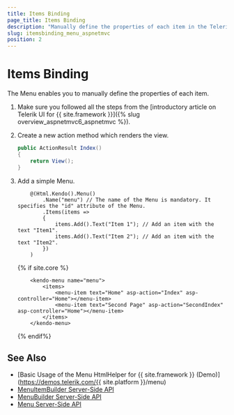 ```yaml
---
title: Items Binding
page_title: Items Binding
description: "Manually define the properties of each item in the Telerik UI Menu component for {{ site.framework }} by using the items builder."
slug: itemsbinding_menu_aspnetmvc
position: 2
---
```


# Items Binding

The Menu enables you to manually define the properties of each item.

1. Make sure you followed all the steps from the [introductory article on Telerik UI for {{ site.framework }}]({% slug overview_aspnetmvc6_aspnetmvc %}).
1. Create a new action method which renders the view.

    ```C#
    public ActionResult Index()
    {
        return View();
    }
    ```

1. Add a simple Menu.

    ```HtmlHelper
        @(Html.Kendo().Menu()
            .Name("menu") // The name of the Menu is mandatory. It specifies the "id" attribute of the Menu.
            .Items(items =>
            {
                items.Add().Text("Item 1"); // Add an item with the text "Item1".
                items.Add().Text("Item 2"); // Add an item with the text "Item2".
            })
        )
    ```
    {% if site.core %}
    ```TagHelper
        <kendo-menu name="menu">
            <items>
                <menu-item text="Home" asp-action="Index" asp-controller="Home"></menu-item>
                <menu-item text="Second Page" asp-action="SecondIndex" asp-controller="Home"></menu-item>
            </items>
        </kendo-menu>
    ```
    {% endif%}

## See Also

* [Basic Usage of the Menu HtmlHelper for {{ site.framework }} (Demo)](https://demos.telerik.com/{{ site.platform }}/menu)
* [MenuItemBuilder Server-Side API](/api/kendo.mvc.ui.fluent/menuitembuilder)
* [MenuBuilder Server-Side API](/api/kendo.mvc.ui.fluent/menubuilder)
* [Menu Server-Side API](/api/menu)
